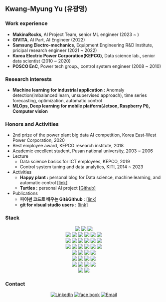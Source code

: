 ## Kwang-Myung Yu (유광명)

### Work experience
- **MakinaRocks**, AI Project Team, senior ML engineer (2023 ~ )
- **GIVITA**, AI Part, AI Engineer (2022)
- **Samsung Electro-mechanics**, Equipment Engineering R&D Institute, pricipal research engineer (2021 ~ 2022)
- **Korea Electric Power Corporation(KEPCO)**, Data science lab., senior data scientist (2010 ~ 2020)
- **POSCO EnC**, Power tech group., control system engineer (2008 ~ 2010)

### Research interests  
- **Machine learning for industrial application :** Anomaly detection(imbalanced learn, unsupervised approach), time series forecasting, optimization, automatic control
- **MLOps, Deep learning for mobile platform(Jetson, Raspberry Pi), Computer vision**

### Honors and Activities
- 2nd prize of the power plant big data AI competition, Korea East-West Power Corporation, 2020  
- Best employee award, KEPCO research institute, 2018  
- Academic excellent student, Pusan national university, 2003 ~ 2006
- Lecture 
    - Data science basics for ICT employees, KEPCO, 2019  
    - Control system tuning and data analytics, KITI, 2014 ~ 2023  
- Activities  
    - **Happy plant :** personal blog for Data science, machine learning, and automatic control [[link]](https://sguys99.github.io/) 
    - **Turtles :** personal AI project [[Github]](https://github.com/turtles3040)
- Publications
    - **파이썬 코드로 배우는 Git&Github** : [[link]](https://www.youngjin.com/book/book_detail.asp?prod_cd=9788931467659&seq=7193&cate_cd=1&child_cate_cd=9&goPage=1&orderByCd=1)
    - **git for visual studio users** : [[link]](https://wikidocs.net/book/7060)

### Stack
<div align=center>
<img src="https://img.shields.io/badge/Ubuntu-E95420?style=for-the-badge&logo=Ubuntu&logoColor=white">
<img src="https://img.shields.io/badge/mac OS-000000?style=for-the-badge&logo=macOS&logoColor=white">
<img src="https://img.shields.io/badge/WSL2-0078D6?style=for-the-badge&logo=Windows%2B%2B&logoColor=white">   
<br>
<img src="https://img.shields.io/badge/python-3776AB?style=for-the-badge&logo=python&logoColor=white">
<img src="https://img.shields.io/badge/C-A8B9CC?style=for-the-badge&logo=C&logoColor=white">
<img src="https://img.shields.io/badge/c++-00599C?style=for-the-badge&logo=c%2B%2B&logoColor=white">
<img src="https://img.shields.io/badge/csharp-239120?style=for-the-badge&logo=csharp&logoColor=white">
<img src="https://img.shields.io/badge/MS SQL-CC2927?style=for-the-badge&logo=microsoftsqlserver&logoColor=white">
<img src="https://img.shields.io/badge/My SQL-4479A1?style=for-the-badge&logo=MySQL&logoColor=white">
<br>
<img src="https://img.shields.io/badge/NumPy-013243?style=for-the-badge&logo=NumPy&logoColor=white">
<img src="https://img.shields.io/badge/pandas-150458?style=for-the-badge&logo=pandas&logoColor=white">
<img src="https://img.shields.io/badge/scikit learn-F7931E?style=for-the-badge&logo=scikit-learn&logoColor=white">
<img src="https://img.shields.io/badge/TensorFlow-FF6F00?style=for-the-badge&logo=TensorFlow&logoColor=white">
<img src="https://img.shields.io/badge/PyTorch-EE4C2C?style=for-the-badge&logo=PyTorch&logoColor=white">
<img src="https://img.shields.io/badge/spark-E25A1C?style=for-the-badge&logo=apachespark&logoColor=white">
<br>
<img src="https://img.shields.io/badge/git-F05032?style=for-the-badge&logo=git&logoColor=white">
<img src="https://img.shields.io/badge/github-181717?style=for-the-badge&logo=github&logoColor=white">
<img src="https://img.shields.io/badge/Bitbucket-0052CC?style=for-the-badge&logo=Bitbucket&logoColor=white">
<img src="https://img.shields.io/badge/GitLab-FCA121?style=for-the-badge&logo=GitLab&logoColor=white">
<img src="https://img.shields.io/badge/Confluence-172B4D?style=for-the-badge&logo=Confluence&logoColor=white">
<img src="https://img.shields.io/badge/Jira-0052cc?style=for-the-badge&logo=Jira&logoColor=white">
<br>
<img src="https://img.shields.io/badge/Visual Studio-5c2D91?style=for-the-badge&logo=Visual Studio&logoColor=white">
<img src="https://img.shields.io/badge/Visual Studio Code-007ACC?style=for-the-badge&logo=Visual Studio Code&logoColor=white">
<img src="https://img.shields.io/badge/PyCharm-000000?style=for-the-badge&logo=PyCharm&logoColor=white">
<img src="https://img.shields.io/badge/Jupyter-F37626?style=for-the-badge&logo=Jupyter&logoColor=white">   
<br>
<img src="https://img.shields.io/badge/AWS Lambda-FF9900?style=for-the-badge&logo=AWS Lambda&logoColor=white">  
<img src="https://img.shields.io/badge/Amazon S3-569A31?style=for-the-badge&logo=Amazon S3&logoColor=white">
<img src="https://img.shields.io/badge/Amazon API Gateway-FF4F8B?style=for-the-badge&logo=Amazon API Gateway&logoColor=white">
<img src="https://img.shields.io/badge/Amazon EC2-FF9900?style=for-the-badge&logo=Amazon EC2&logoColor=white">
<br>
<img src="https://img.shields.io/badge/Flask-000000?style=for-the-badge&logo=Flask&logoColor=white">  
<img src="https://img.shields.io/badge/FastAPI-009688?style=for-the-badge&logo=FastAPI&logoColor=white">
<img src="https://img.shields.io/badge/Streamlit-FF4B4B?style=for-the-badge&logo=Streamlit&logoColor=white">
<img src="https://img.shields.io/badge/Dash-3F4F75?style=for-the-badge&logo=Plotly&logoColor=white">
<br>
<img src="https://img.shields.io/badge/Docker-2496ED?style=for-the-badge&logo=Docker&logoColor=white">  
<img src="https://img.shields.io/badge/MLflow-0194E2?style=for-the-badge&logo=MLflow&logoColor=white">
</div>

### Contact
<p align="center">
<a href="https://www.linkedin.com/in/kmyu99/" target="_blank"><img alt="LinkedIn" src="https://img.shields.io/badge/LinkedIn-@kmyu99-blue?style=flat&logo=linkedin"></a>
<a href="https://www.facebook.com/dbrhkdaud" target="_blank"><img alt="face book" src="https://img.shields.io/badge/facebook-kmyu-blue?style=flat&logo=facebook"></a>
<a href="mailto:sguys995@gmail.com"><img alt="Email" src="https://img.shields.io/badge/Email-sguys99@gmail.com-blue?style=flat&logo=gmail"></a>
</p>
